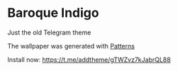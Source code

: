 # Baroque Indigo
Just the old Telegram theme

The wallpaper was generated with [Patterns](https://patterns.snejugal.ru)

Install now: https://t.me/addtheme/gTWZvz7kJabrQL88
